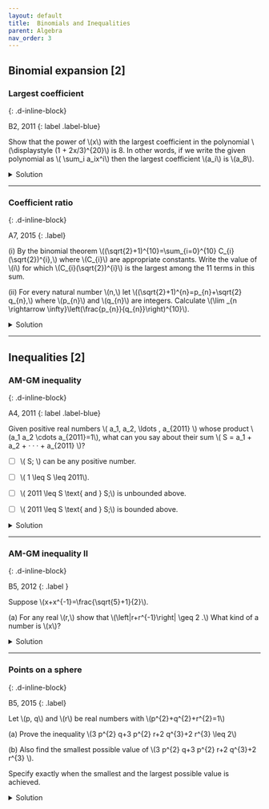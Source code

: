 ```yaml
---
layout: default
title:  Binomials and Inequalities
parent: Algebra
nav_order: 3
---
```



## Binomial expansion [2]

### Largest coefficient
{: .d-inline-block}

B2, 2011
{: label .label-blue}

<p>
Show that the power of \(x\) with the largest coefficient in the polynomial \(\displaystyle (1 + 2x/3)^{20}\) is 8. In other words, if
we write the given polynomial as \( \sum_i a_ix^i\) then the largest coefficient \(a_i\) is \(a_8\).
</p>


<details><summary>Solution</summary>

<p>
The coefficient \( a_i = \binom{20}{i} \left(\frac{2}{3}\right)^i \). Consider the ratio of two consecutive terms: \( a_{i+1}/a_i \).

\begin{align}
\text{ratio } &= \frac{2}{3} \times \left(  \frac{20!}{20-i-1!i+1!}/\frac{20!}{20-i!i!} \right) \\
&\\
  &= \frac{2}{3} \cdot \frac{20-i!i!}{20-i-1!i+1!} = \frac{2(20-i)}{3(i+1)}
\end{align}


The ratio \( a_{i+1}/a_i > 1\) up to \(i\leq 7\) and strictly less than 1 for \(i>7\). Hence, the sequence of coefficients is <a href="https://en.wiktionary.org/wiki/bitonic">bitonic</a> with the peak occurring at \(a_8\).
</p>


</details>

---


### Coefficient ratio
{: .d-inline-block}

A7, 2015
{: .label}


<p>
(i) By the binomial theorem \((\sqrt{2}+1)^{10}=\sum_{i=0}^{10} C_{i}(\sqrt{2})^{i},\) where \(C_{i}\) are appropriate constants. Write the value of \(i\) for which \(C_{i}(\sqrt{2})^{i}\) is the largest among the 11 terms in this sum.
</p>

<p>
(ii) For every natural number \(n,\) let \((\sqrt{2}+1)^{n}=p_{n}+\sqrt{2} q_{n},\) where \(p_{n}\) and \(q_{n}\) are integers. Calculate \(\lim _{n \rightarrow \infty}\left(\frac{p_{n}}{q_{n}}\right)^{10}\).
</p>


<details><summary>Solution</summary>

<p>
(i) \(i=6\). Consider the ratio:
<br>

\[\frac{C_{i+1}(\sqrt{2})^{t+1}}{C_{i}(\sqrt{2})^{4}}\]

<br>

This ratio is \(>1\) till \(i=5\) and \(<1\) from \(i=6\) onwards. Similar to problem B2, 2011.
</p>


<p>
(ii) 32.
Using binomial expansion see that \((\sqrt{2}-1)^{n}=\pm\left(p_{n}-\sqrt{2} q_{n}\right),\) where the sign depends on the parity of \(n .\) As \(n \rightarrow \infty,(\sqrt{2}-1)^{n} \rightarrow 0\) since \((\sqrt{2}-1)<1 .\) Thus \(\left(p_{n}-\sqrt{2} q_{n}\right) \rightarrow 0\) and so \(\frac{p_{n}}{q_{n}} \rightarrow \sqrt{2}\)<br>
</p>

</details>

---



## Inequalities [2]


### AM-GM inequality
{: .d-inline-block}

A4, 2011
{: label .label-blue}


<p>
Given positive real numbers \( a_1, a_2, \ldots , a_{2011} \) whose product \(a_1 a_2 \cdots a_{2011}=1\),
what can you say about their sum \( S = a_1 + a_2 + · · · + a_{2011} \)?
</p>

- [ ] \\( S\; \\) can be any positive number.
- [ ] \\( 1 \leq S \leq 2011\\).
- [ ] \\( 2011 \leq  S \text{ and }  S\;\\) is unbounded above.
- [ ] \\( 2011 \leq  S \text{ and }  S\;\\) is bounded above.


<details><summary>Solution</summary>

<p>
\( 2011 \leq  S \text{ and }  S\;\) is unbounded above.
</p>

<p>
The first inequality follows from AM-GM inequality. To see why \(S\) is unbounded, set
\( a_1=n \), \(a_2=1/n\) and the rest of \( a_is\) to 1. The sum \(S>n\) for any \(n\).
</p>


</details>

---

### AM-GM inequality II
{: .d-inline-block}

B5, 2012
{: .label }

<p>
Suppose  \(x+x^{-1}=\frac{\sqrt{5}+1}{2}\).
</p>

<p>
(a) For any real \(r,\) show that \(\left|r+r^{-1}\right| \geq 2 .\) What kind of a number is \(x\)?
</p>

<details>
<summary>Solution</summary>

<p>
Without loss of generality, we may assume that \(r > 0\). Now use the AM-GM inequality:<br>

\[ \frac{ r+\frac{1}{r}  }{2} \geq \sqrt{ r \cdot \frac{1}{r} }  \]


since \(x+x^{-1}=\frac{\sqrt{5}+1}{2}<2\), the number \(x\) must be a non-real complex number.
</p>


</details>


---

### Points on a sphere
{: .d-inline-block}

B5, 2015
{: .label}


<p>
Let \(p, q\) and \(r\) be real numbers with \(p^{2}+q^{2}+r^{2}=1\)
</p>

<p>
(a) Prove the inequality \(3 p^{2} q+3 p^{2} r+2 q^{3}+2 r^{3} \leq 2\)
</p>

<p>
(b) Also find the smallest possible value of \(3 p^{2} q+3 p^{2} r+2 q^{3}+2 r^{3} \).
</p>

<p>
Specify exactly when the smallest and the largest possible value is achieved.
</p>

<details>

<summary>Solution</summary>

<p> We have

\begin{align}
3p^{2} q+3 p^{2} r+2 q^{3}+2 r^{3}&=(q+r)\left(3 p^{2}+2 q^{2}+2 r^{2}-2 q r\right)\\
&=((q+r)\left(3\left(p^{2}+q^{2}+r^{2}\right)-\left(q^{2}+r^{2}+2 q r\right)\right)\\
&=(q+r)\left(3-(q+r)^{2}\right)\\
&=x\left(3-x^{2}\right)=3 x-x^{3}
\end{align}

where \(x=q+r.\)
</p>

<p>
Let us examine possible values of \(x\) in view of the constraint \(p^{2}+q^{2}+r^{2}=1\).
</p>

<p>
We have \(2 q r \leq q^{2}+r^{2}\) e.g. because \((q-r)^{2} \geq 0 .\)
</p>

<p>
Adding \(q^{2}+r^{2},\) we get \(q^{2}+r^{2}+2 q r \leq \) \(2 q^{2}+2 r^{2} \leq 2,\) because \(q^{2}+r^{2} \leq p^{2}+q^{2}+r^{2}=1\).
Thus \((q+r)^{2} \leq 2\). So \(-\sqrt{2} \leq q+r \leq \sqrt{2}\)
</p>

<p>
Note that equalities are achieved precisely when \(p=0\) and \(q=r=\pm 1 / \sqrt{2}\).
</p>

<p>
Thus altogether we have to find extrema of the odd function \(f(x)=3 x-x^{3}\) over the interval \([-\sqrt{2}, \sqrt{2}] .\) The critical points are when \(f^{\prime}(x)=3-3 x^{2}=0,\) i.e. \(x=\pm 1 .\) Thus we need to see only \(f(\pm \sqrt{2})=\pm \sqrt{2}\) and \(f(\pm 1)=\pm 2 .\) Therefore \(-2 \leq 3 p^{2} q+3 p^{2} r+\) \(2 q^{3}+2 r^{3} \leq 2 .\) Moreover, \(3 p^{2} q+3 p^{2} r+2 q^{3}+2 r^{3}=\pm 2\) precisely when \(x=q+r=\pm 1\)
</p>

<p>
In each case, this gives a line segment in the \(q r\) -plane joining (±1,0) and \((0,\pm 1) .\) Note that both these segments lie within the circle \(q^{2}+r^{2}=1,\) so each point on them leads to two valid points \((p, q, r)\) on the unit sphere.
</p>

</details>






